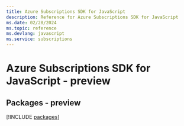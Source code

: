 ```yaml
---
title: Azure Subscriptions SDK for JavaScript
description: Reference for Azure Subscriptions SDK for JavaScript
ms.date: 02/28/2024
ms.topic: reference
ms.devlang: javascript
ms.service: subscriptions
---
```

# Azure Subscriptions SDK for JavaScript - preview
## Packages - preview
[!INCLUDE [packages](subscriptions-index.md)]